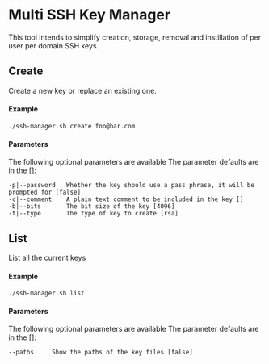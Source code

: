 # Multi SSH Key Manager

This tool intends to simplify creation, storage, removal and instillation of per user per domain SSH keys.

## Create

Create a new key or replace an existing one.

#### Example

    ./ssh-manager.sh create foo@bar.com

#### Parameters

The following optional parameters are available
The parameter defaults are in the []:

    -p|--password	Whether the key should use a pass phrase, it will be prompted for [false]
    -c|--comment	A plain text comment to be included in the key []
    -b|--bits		The bit size of the key [4096]
    -t|--type		The type of key to create [rsa]

## List

List all the current keys

#### Example

    ./ssh-manager.sh list

#### Parameters

The following optional parameters are available
The parameter defaults are in the []:

    --paths		Show the paths of the key files [false]
